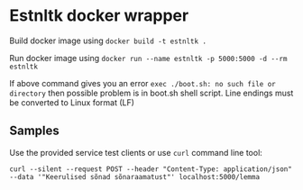 # Estnltk docker wrapper

Build docker image using
`docker build -t estnltk .`

Run docker image using
`docker run --name estnltk -p 5000:5000 -d --rm estnltk`

If above command gives you an error `exec ./boot.sh: no such file or directory` then possible problem is in boot.sh shell script. Line endings must be converted to Linux format (LF)

## Samples

Use the provided service test clients or use `curl` command line tool:

```console
curl --silent --request POST --header "Content-Type: application/json" --data '"Keerulised sõnad sõnaraamatust"' localhost:5000/lemma
```

